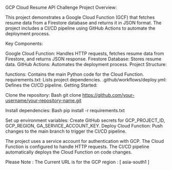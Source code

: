 GCP Cloud Resume API Challenge
Project Overview:

This project demonstrates a Google Cloud Function (GCF) that fetches resume data from a Firestore database and returns it in JSON format. The project includes a CI/CD pipeline using GitHub Actions to automate the deployment process.

Key Components:

Google Cloud Function: Handles HTTP requests, fetches resume data from Firestore, and returns JSON response.
Firestore Database: Stores resume data.
GitHub Actions: Automates the deployment process.
Project Structure:

functions: Contains the main Python code for the Cloud Function.
requirements.txt: Lists project dependencies.
.github/workflows/deploy.yml: Defines the CI/CD pipeline.
Getting Started:

Clone the repository:
Bash
git clone https://github.com/your-username/your-repository-name.git


Install dependencies:
Bash
pip install -r requirements.txt


Set up environment variables:
Create GitHub secrets for GCP_PROJECT_ID, GCP_REGION, GA_SERVICE_ACCOUNT_KEY.
Deploy Cloud Function:
Push changes to the main branch to trigger the CI/CD pipeline.


The project uses a service account for authentication with GCP.
The Cloud Function is configured to handle HTTP requests.
The CI/CD pipeline automatically deploys the Cloud Function on code changes.

Please Note : 
The Current URL is for the GCP region : [ asia-south1 ] 
